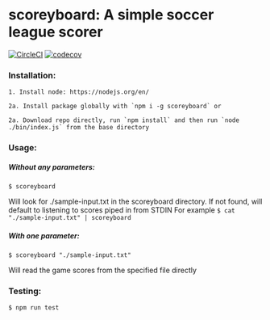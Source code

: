 # scoreyboard: A simple soccer league scorer
[![CircleCI](https://circleci.com/gh/TheAdamizer/scoreyboard.svg?style=svg)](https://circleci.com/gh/TheAdamizer/scoreyboard)
[![codecov](https://codecov.io/gh/TheAdamizer/scoreyboard/branch/master/graph/badge.svg?token=YKrehvJB0z)](https://codecov.io/gh/TheAdamizer/scoreyboard)

### Installation:
    1. Install node: https://nodejs.org/en/

    2a. Install package globally with `npm i -g scoreyboard` or
  
    2a. Download repo directly, run `npm install` and then run `node ./bin/index.js` from the base directory


### Usage:
  ##### Without any parameters:
  `$ scoreyboard`
  
  Will look for ./sample-input.txt in the scoreyboard directory.  If not found, will default to listening to scores piped in from STDIN
  For example `$ cat "./sample-input.txt" | scoreyboard`
  
  
  ##### With one parameter:
  `$ scoreyboard "./sample-input.txt"`
  
  Will read the game scores from the specified file directly


### Testing:
  `$ npm run test`
